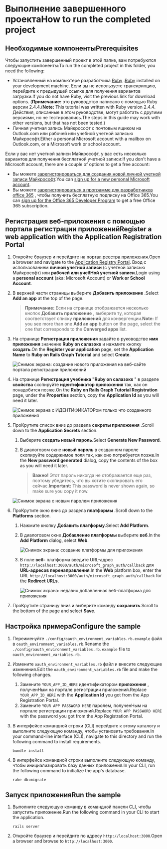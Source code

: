 # <a name="how-to-run-the-completed-project"></a><span data-ttu-id="90dea-101">Выполнение завершенного проекта</span><span class="sxs-lookup"><span data-stu-id="90dea-101">How to run the completed project</span></span>

## <a name="prerequisites"></a><span data-ttu-id="90dea-102">Необходимые компоненты</span><span class="sxs-lookup"><span data-stu-id="90dea-102">Prerequisites</span></span>

<span data-ttu-id="90dea-103">Чтобы запустить завершенный проект в этой папке, вам потребуются следующие компоненты:</span><span class="sxs-lookup"><span data-stu-id="90dea-103">To run the completed project in this folder, you need the following:</span></span>

- <span data-ttu-id="90dea-104">Установленный на компьютере разработчика [Ruby](https://www.ruby-lang.org/en/downloads/) .</span><span class="sxs-lookup"><span data-stu-id="90dea-104">[Ruby](https://www.ruby-lang.org/en/downloads/) installed on your development machine.</span></span> <span data-ttu-id="90dea-105">Если вы не используете транскрипцию, перейдите к предыдущей ссылке для получения вариантов загрузки.</span><span class="sxs-lookup"><span data-stu-id="90dea-105">If you do not have Ruby, visit the previous link for download options.</span></span> <span data-ttu-id="90dea-106">(**Примечание:** это руководство написано с помощью Ruby версии 2.4.4.</span><span class="sxs-lookup"><span data-stu-id="90dea-106">(**Note:** This tutorial was written with Ruby version 2.4.4.</span></span> <span data-ttu-id="90dea-107">Действия, описанные в этом руководстве, могут работать с другими версиями, но не тестировались.</span><span class="sxs-lookup"><span data-stu-id="90dea-107">The steps in this guide may work with other versions, but that has not been tested.)</span></span>
- <span data-ttu-id="90dea-108">Личная учетная запись Майкрософт с почтовым ящиком на Outlook.com или рабочей или учебной учетной записью Майкрософт.</span><span class="sxs-lookup"><span data-stu-id="90dea-108">Either a personal Microsoft account with a mailbox on Outlook.com, or a Microsoft work or school account.</span></span>

<span data-ttu-id="90dea-109">Если у вас нет учетной записи Майкрософт, у вас есть несколько вариантов для получения бесплатной учетной записи:</span><span class="sxs-lookup"><span data-stu-id="90dea-109">If you don't have a Microsoft account, there are a couple of options to get a free account:</span></span>

- <span data-ttu-id="90dea-110">Вы можете [зарегистрироваться для создания новой личной учетной записи Майкрософт](https://signup.live.com/signup?wa=wsignin1.0&rpsnv=12&ct=1454618383&rver=6.4.6456.0&wp=MBI_SSL_SHARED&wreply=https://mail.live.com/default.aspx&id=64855&cbcxt=mai&bk=1454618383&uiflavor=web&uaid=b213a65b4fdc484382b6622b3ecaa547&mkt=E-US&lc=1033&lic=1).</span><span class="sxs-lookup"><span data-stu-id="90dea-110">You can [sign up for a new personal Microsoft account](https://signup.live.com/signup?wa=wsignin1.0&rpsnv=12&ct=1454618383&rver=6.4.6456.0&wp=MBI_SSL_SHARED&wreply=https://mail.live.com/default.aspx&id=64855&cbcxt=mai&bk=1454618383&uiflavor=web&uaid=b213a65b4fdc484382b6622b3ecaa547&mkt=E-US&lc=1033&lic=1).</span></span>
- <span data-ttu-id="90dea-111">Вы можете [зарегистрироваться в программе для разработчиков office 365](https://developer.microsoft.com/office/dev-program) , чтобы получить бесплатную подписку на Office 365.</span><span class="sxs-lookup"><span data-stu-id="90dea-111">You can [sign up for the Office 365 Developer Program](https://developer.microsoft.com/office/dev-program) to get a free Office 365 subscription.</span></span>

## <a name="register-a-web-application-with-the-application-registration-portal"></a><span data-ttu-id="90dea-112">Регистрация веб-приложения с помощью портала регистрации приложений</span><span class="sxs-lookup"><span data-stu-id="90dea-112">Register a web application with the Application Registration Portal</span></span>

1. <span data-ttu-id="90dea-113">Откройте браузер и перейдите на [портал реестра приложения](https://apps.dev.microsoft.com).</span><span class="sxs-lookup"><span data-stu-id="90dea-113">Open a browser and navigate to the [Application Registry Portal](https://apps.dev.microsoft.com).</span></span> <span data-ttu-id="90dea-114">Вход с использованием **личной учетной записи** (с учетной записью Майкрософт) или **рабочей или учебНой учетной записи**.</span><span class="sxs-lookup"><span data-stu-id="90dea-114">Login using a **personal account** (aka: Microsoft Account) or **Work or School Account**.</span></span>

1. <span data-ttu-id="90dea-115">В верхней части страницы выберите **Добавить приложение** .</span><span class="sxs-lookup"><span data-stu-id="90dea-115">Select **Add an app** at the top of the page.</span></span>

    > <span data-ttu-id="90dea-116">**Примечание:** Если на странице отображается несколько кнопок **Добавить приложение** , выберите ту, которая соответствует списку **приложений** для конвергенции.</span><span class="sxs-lookup"><span data-stu-id="90dea-116">**Note:** If you see more than one **Add an app** button on the page, select the one that corresponds to the **Converged apps** list.</span></span>

1. <span data-ttu-id="90dea-117">На странице **Регистрация приложения** задайте в руководстве **имя приложения** значение **Ruby on салазокs** и нажмите кнопку **создать**.</span><span class="sxs-lookup"><span data-stu-id="90dea-117">On the **Register your application** page, set the **Application Name** to **Ruby on Rails Graph Tutorial** and select **Create**.</span></span>

    ![Снимок экрана: создание нового приложения на веб-сайте портала регистрации приложений](/Images/arp-create-app-01.png)

1. <span data-ttu-id="90dea-119">На странице **Регистрация учебника "Ruby on салазокs** " в разделе **свойства** скопируйте **идентификатор приложения** так, как он понадобится позже.</span><span class="sxs-lookup"><span data-stu-id="90dea-119">On the **Ruby on Rails Graph Tutorial Registration** page, under the **Properties** section, copy the **Application Id** as you will need it later.</span></span>

    ![Снимок экрана с ИДЕНТИФИКАТОРом только что созданного приложения](/Images/arp-create-app-02.png)

1. <span data-ttu-id="90dea-121">ПроКрутите список вниз до раздела **секреты приложения** .</span><span class="sxs-lookup"><span data-stu-id="90dea-121">Scroll down to the **Application Secrets** section.</span></span>

    1. <span data-ttu-id="90dea-122">Выберите **создать новый пароль**.</span><span class="sxs-lookup"><span data-stu-id="90dea-122">Select **Generate New Password**.</span></span>
    1. <span data-ttu-id="90dea-123">В диалоговом окне **новый пароль** в созданном пароле скопируйте содержимое поля так, как оно потребуется позже.</span><span class="sxs-lookup"><span data-stu-id="90dea-123">In the **New password generated** dialog, copy the contents of the box as you will need it later.</span></span>

        > <span data-ttu-id="90dea-124">**Важно!** Этот пароль никогда не отображается еще раз, поэтому убедитесь, что вы хотите скопировать его сейчас.</span><span class="sxs-lookup"><span data-stu-id="90dea-124">**Important:** This password is never shown again, so make sure you copy it now.</span></span>

    ![Снимок экрана с новым паролем приложения](/Images/arp-create-app-03.png)

1. <span data-ttu-id="90dea-126">ПроКрутите окно вниз до раздела **платформы** .</span><span class="sxs-lookup"><span data-stu-id="90dea-126">Scroll down to the **Platforms** section.</span></span>

    1. <span data-ttu-id="90dea-127">Нажмите кнопку **Добавить платформу**.</span><span class="sxs-lookup"><span data-stu-id="90dea-127">Select **Add Platform**.</span></span>
    1. <span data-ttu-id="90dea-128">В диалоговом окне **Добавление платформы** выберите **веб**.</span><span class="sxs-lookup"><span data-stu-id="90dea-128">In the **Add Platform** dialog, select **Web**.</span></span>

        ![Снимок экрана: создание платформы для приложения](/Images/arp-create-app-04.png)

    1. <span data-ttu-id="90dea-130">В поле **веб-** платформа введите URL-адрес `http://localhost:3000/auth/microsoft_graph_auth/callback` для **URL-адресов перенаправления**.</span><span class="sxs-lookup"><span data-stu-id="90dea-130">In the **Web** platform box, enter the URL `http://localhost:3000/auth/microsoft_graph_auth/callback` for the **Redirect URLs**.</span></span>

        ![Снимок экрана: недавно добавленная веб-платформа для приложения](/Images/arp-create-app-05.png)

1. <span data-ttu-id="90dea-132">ПроКрутите страницу вниз и выберите команду **сохранить**.</span><span class="sxs-lookup"><span data-stu-id="90dea-132">Scroll to the bottom of the page and select **Save**.</span></span>

## <a name="configure-the-sample"></a><span data-ttu-id="90dea-133">Настройка примера</span><span class="sxs-lookup"><span data-stu-id="90dea-133">Configure the sample</span></span>

1. <span data-ttu-id="90dea-134">Переименуйте `./config/oauth_environment_variables.rb.example` файл в `oauth_environment_variables.rb`.</span><span class="sxs-lookup"><span data-stu-id="90dea-134">Rename the `./config/oauth_environment_variables.rb.example` file to `oauth_environment_variables.rb`.</span></span>
1. <span data-ttu-id="90dea-135">Измените `oauth_environment_variables.rb` файл и внесите следующие изменения.</span><span class="sxs-lookup"><span data-stu-id="90dea-135">Edit the `oauth_environment_variables.rb` file and make the following changes.</span></span>
    1. <span data-ttu-id="90dea-136">Замените `YOUR_APP_ID_HERE` идентификатором **приложения** , полученНым на портале регистрации приложений.</span><span class="sxs-lookup"><span data-stu-id="90dea-136">Replace `YOUR_APP_ID_HERE` with the **Application Id** you got from the App Registration Portal.</span></span>
    1. <span data-ttu-id="90dea-137">Замените `YOUR APP PASSWORD HERE` паролем, полученНым на портале регистрации приложений.</span><span class="sxs-lookup"><span data-stu-id="90dea-137">Replace `YOUR APP PASSWORD HERE` with the password you got from the App Registration Portal.</span></span>
1. <span data-ttu-id="90dea-138">В интерфейсе командной строки (CLI) перейдите к этому каталогу и выполните следующую команду, чтобы установить требования.</span><span class="sxs-lookup"><span data-stu-id="90dea-138">In your command-line interface (CLI), navigate to this directory and run the following command to install requirements.</span></span>

    ```Shell
    bundle install
    ```

1. <span data-ttu-id="90dea-139">В интерфейсе командной строки выполните следующую команду, чтобы инициализировать базу данных приложения.</span><span class="sxs-lookup"><span data-stu-id="90dea-139">In your CLI, run the following command to initialize the app's database.</span></span>

    ```Shell
    rake db:migrate
    ```

## <a name="run-the-sample"></a><span data-ttu-id="90dea-140">Запуск приложения</span><span class="sxs-lookup"><span data-stu-id="90dea-140">Run the sample</span></span>

1. <span data-ttu-id="90dea-141">Выполните следующую команду в командной панели CLI, чтобы запустить приложение.</span><span class="sxs-lookup"><span data-stu-id="90dea-141">Run the following command in your CLI to start the application.</span></span>

    ```Shell
    rails server
    ```

1. <span data-ttu-id="90dea-142">Откройте браузер и перейдите по адресу `http://localhost:3000`.</span><span class="sxs-lookup"><span data-stu-id="90dea-142">Open a browser and browse to `http://localhost:3000`.</span></span>